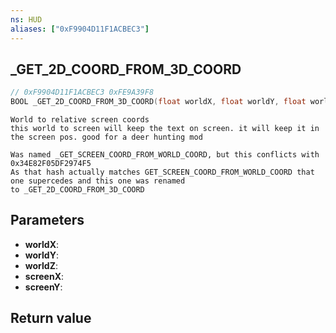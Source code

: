 ```yaml
---
ns: HUD
aliases: ["0xF9904D11F1ACBEC3"]
---
```

## _GET_2D_COORD_FROM_3D_COORD

```c
// 0xF9904D11F1ACBEC3 0xFE9A39F8
BOOL _GET_2D_COORD_FROM_3D_COORD(float worldX, float worldY, float worldZ, float* screenX, float* screenY);
```

```
World to relative screen coords  
this world to screen will keep the text on screen. it will keep it in the screen pos. good for a deer hunting mod  

Was named _GET_SCREEN_COORD_FROM_WORLD_COORD, but this conflicts with 0x34E82F05DF2974F5
As that hash actually matches GET_SCREEN_COORD_FROM_WORLD_COORD that one supercedes and this one was renamed
to _GET_2D_COORD_FROM_3D_COORD
```

## Parameters
* **worldX**: 
* **worldY**: 
* **worldZ**: 
* **screenX**: 
* **screenY**: 

## Return value
